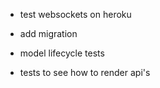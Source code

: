 - test websockets on heroku

- add migration

- model lifecycle tests

- tests to see how to render api's